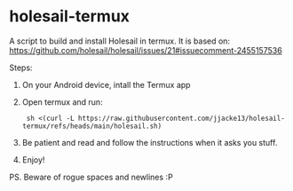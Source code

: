 # holesail-termux
A script to build and install Holesail in termux. It is based on: https://github.com/holesail/holesail/issues/21#issuecomment-2455157536

Steps:

1. On your Android device, intall the Termux app
2. Open termux and run:

		sh <(curl -L https://raw.githubusercontent.com/jjacke13/holesail-termux/refs/heads/main/holesail.sh)

3. Be patient and read and follow the instructions when it asks you stuff.
4. Enjoy!


PS. 
Beware of rogue spaces and newlines :P
